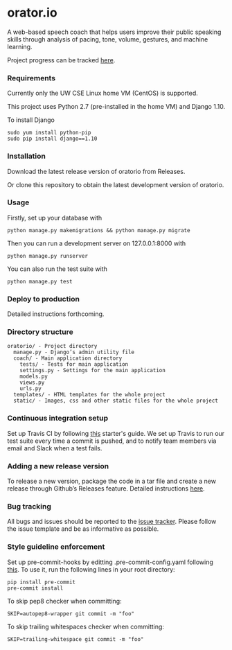 # orator.io
A web-based speech coach that helps users improve their public speaking skills
through analysis of pacing, tone, volume, gestures, and machine learning.

Project progress can be tracked [here](https://potatotank.github.io/oratorio/
"Orator.io Project Page").

### Requirements

Currently only the UW CSE Linux home VM (CentOS) is supported.

This project uses Python 2.7 (pre-installed in the home VM) and Django 1.10.

To install Django

~~~
sudo yum install python-pip
sudo pip install django==1.10
~~~

### Installation

Download the latest release version of oratorio from Releases.

Or clone this repository to obtain the latest development version of oratorio.

### Usage

Firstly, set up your database with

`python manage.py makemigrations && python manage.py migrate`

Then you can run a development server on 127.0.0.1:8000 with

`python manage.py runserver`

You can also run the test suite with

`python manage.py test`


### Deploy to production

Detailed instructions forthcoming.

### Directory structure

~~~
oratorio/ - Project directory
  manage.py - Django’s admin utility file
  coach/ - Main application directory
    tests/ - Tests for main application
    settings.py - Settings for the main application
    models.py
    views.py
    urls.py
  templates/ - HTML templates for the whole project
  static/ - Images, css and other static files for the whole project
~~~

### Continuous integration setup

Set up Travis CI by following [this](https://travis-ci.org/getting_started)
starter's guide. We set up Travis to run our test suite every time a commit is
pushed, and to notify team members via email and Slack when a test fails.

### Adding a new release version

To release a new version, package the code in a tar file and create a new
release through Github’s Releases feature. Detailed instructions
[here](https://help.github.com/articles/creating-releases/).

### Bug tracking

All bugs and issues should be reported to the [issue
tracker](https://github.com/PotatoTank/oratorio/issues). Please follow the issue
template and be as informative as possible.

### Style guideline enforcement

Set up pre-commit-hooks by editting .pre-commit-config.yaml following [this](https://github.com/pre-commit/pre-commit-hooks).
To use it, run the following lines in your root directory:
~~~
pip install pre-commit
pre-commit install
~~~
To skip pep8 checker when committing:
~~~
SKIP=autopep8-wrapper git commit -m "foo"
~~~
To skip trailing whitespaces checker when committing:
~~~
SKIP=trailing-whitespace git commit -m "foo"
~~~
